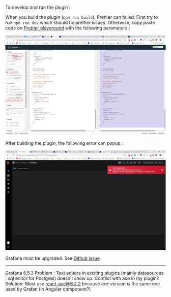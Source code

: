 To develop and run the plugin : 

When you build the plugin (`npm run build`), Prettier can failed. First try to run `npm run dev` which should fix prettier issues.
Otherwise, copy paste code on [Prettier playground](https://prettier.io/playground/) with the following parameters :

![Prettier parameters](img2.png)


After building the plugin, the following error can popup :

![Build error](img1.png)

Grafana must be upgraded. See [Github issue](https://github.com/grafana/grafana/issues/21770)

-----
Grafana 6.5.3
Problem : Text editors in existing plugins (mainly datasources : sql editor for Postgres) doesn't show up. Conflict with ace in my plugin?
Solution: Must use react-ace@6.2.2 because ace version is the same one used by Grafan (in Angular component?)